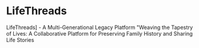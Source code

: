 # LifeThreads
LifeThreads] - A Multi-Generational Legacy Platform "Weaving the Tapestry of Lives: A Collaborative Platform for Preserving Family History and Sharing Life Stories
